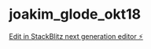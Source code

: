 # joakim_glode_okt18

[Edit in StackBlitz next generation editor ⚡️](https://stackblitz.com/~/github.com/Joakimglodedata/joakim_glode_okt18)